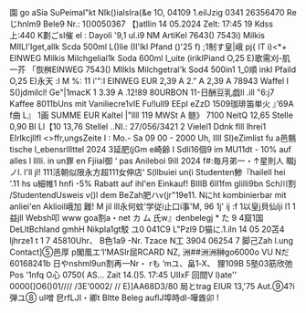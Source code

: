 園 go aSia SuPeimal"kt NIk()iaIsIra(&e 1O, 04109 1.eilJzig 0341 26356470 Reじhnlm9 Bele9 Nr.: 1()0050367 【)atllin 14 05.2024 Zelt: 17:45 19 Kdss上:440 K劃ごsI催 el : Dayoli '9,1 ul.i9 NM ArtiKel 7643() 7543i) Milkis MIILI'Iget,allk Scda 500ml L()lie (II'lkl Pfand ()'25 f) ;1制す皇|峨 pj{ IT i)<*+ EINWEG Milkis Milchgelial1k Soda 600ml I_uite (irikIPiand O,25 E)歌需刈-肌 一芥 「恢桝EINWEG 7543() MIIkIs Milchgetral'k Sod4 500in1 1_0順 inkI Pfaild O,25 E)永天 :I M %: 11 i'":I EINWEG EUR 2,39 A 2." A 2,39 A 78943 Waffel I S()jdmilcl! Ge"|1macK 1 3.39 A .12!89 80URBON 11-日酬豆乳戯ll .ill "6:j7 Kaffee 8011bUns mit Vaniliecre1vIE Fu!lull9 EEpl eZzD 1509珈琲笛単火 』’69A f曲 L』 1画 SUMME EUR Kaltel |"llll 119 MWSt A 髄》 7100 NeitQ 12,65 Stelle 0,90 Bl Ll【10 13,76 Stellel ..NI.: 27/056/3421 2 Vielel1 Ddnk flll lhrei1 EIrlkcjllfl <>ffr,ungsZeite I : Mo.- Sa 09 00 - 2000 Uh, IIII SI)eZimlist fu a邑魑tische l_ebensrlllttel 2024 3延肥(jGm e崎齢 I Sdli16個9 im MU11dt - 10% auf alles l lllli. in un罪 en Fjiial御 ‘ pas Anileboi 9ill 2024 f#:毎月弟一・↑星則人 畷jノl. l'll jl! 111活朝似限永方超111女伸店‘ S(llbuiei un(i Studenten鯵『hailell hei '.11 hs u細帷1 hnfi -5% Rabatt auf ihI'en Einkauf! BIIIB 6lI1fm glilli9bn Sch川割 /StudentendUsweis v()l dem BeZah肥ハv(jr"19e11. Nにht kombinierbar mit anliei'en Aklioil峨加 難! M jil lll永何蚊'学従i止口i事'M, 96 1j' ij :f 1以皇j貝仙lji l1 1益jll Websh叩 www goa割a・net カ ム 氏w』denbelegj * た 9 4窟1国 DeLltBchland gmhH Nikpla1gt駁 ユ0 041C9 L"Pzl9 D猫に.1.iln 14 05 20苫4 ljhrze1 t 1 7 45810Uhr、 B色1a9 -Nr. Tzace N工 3904 06254 7 脚己Zah l.ung Contact]⑤邑厚 p閣凰エ‘l‘MASIr屈RCARD NZ, 洲##洲洲榊go6000o VU Nだ 60168241b 日やnshml9un割再一Nr・ rも ‘mユ、畠1‐X、 狸109B 5塾03筋欣弛 Pos '1nfq O心 0750( AS… Zait 14.()5. 17:45 UIIxF 回間V l)ate'' 0000(]O6()01//// /3E'0002/ // E)]AA68D3/80 局とtrag EIUR 13,'75 Aut.⑨4?i弾ユ⑧ uI噌 皀rfLJI・卿t Bltte Beleg auflJ埠時dl-嘩酋卯 !